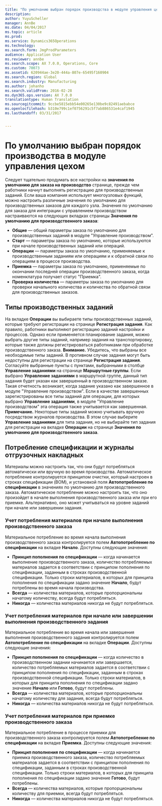 ```yaml
---
title: "По умолчанию выбран порядок производства в модуле управления цехом"
description: 
author: YuyuScheller
manager: AnnBe
ms.date: 04/04/2017
ms.topic: article
ms.prod: 
ms.service: Dynamics365Operations
ms.technology: 
ms.search.form: JmgProdParameters
audience: Application User
ms.reviewer: annbe
ms.search.scope: AX 7.0.0, Operations, Core
ms.custom: 70073
ms.assetid: 620944ae-3e20-444a-807e-65495f160904
ms.search.region: Global
ms.search.industry: Manufacturing
ms.author: johanho
ms.search.validFrom: 2016-02-28
ms.dyn365.ops.version: AX 7.0.0
translationtype: Human Translation
ms.sourcegitcommit: 9ccbe5815ebb54e00265e130be9c82491aebabce
ms.openlocfilehash: b310e799c1ef0756291c5f7ab886531e4caf1945
ms.lasthandoff: 03/31/2017


---
```


# <a name="production-order-defaults-in-manufacturing-execution"></a>По умолчанию выбран порядок производства в модуле управления цехом



Следует тщательно продумать все настройки на **значения по умолчанию для заказа на производство** странице, прежде чем работники начнут выполнять регистрацию для производственных заданий. Если ваша компания использует многоузловых функций, можно настроить различные значения по умолчанию для производственных заказов для каждого узла. Значения по умолчанию для заказа для интеграции с управлением производством настраиваются на следующих вкладках страницы **Значения по умолчанию для производственного заказа**:

-   **Общие** — общий параметры заказа по умолчанию для производственных заданий в модуле "Управление производством".
-   **Старт** — параметры заказа по умолчанию, которые используются при начале производственных заданий или операций.
-   **Операции** — параметры заказа по умолчанию, применяемые к производственным заданиям или операциям и к обратной связи по операциям в процессе производства.
-   **Приемка** — параметры заказа по умолчанию, применяемые по окончании последней операции производственного заказа, когда номенклатура получает статус "Приемка".
-   **Проверка количества** — параметры заказа по умолчанию для проверки начального количества и количества по обратной связи для производственных заказов.

## <a name="types-of-production-jobs"></a>Типы производственных заданий
На вкладке **Операции** вы выбираете типы производственных заданий, которые требуют регистрации на странице **Регистрация задания**. Как правило, работники выполняют регистрацию заданий настройки и процессов. Однако если применяется планирование задания, можно выбрать другие типы заданий, например задания на транспортировку, которые также должны регистрироваться работниками при обработке производственного заказа. **Внимание.** Убедитесь, что выбраны все необходимые типы заданий. В противном случае задания могут быть недоступны для регистрации на странице **Регистрация задания**. Согласуйте выбранные пункты с пунктами, выбранными в столбце **Управление заданиями** на странице **Маршрутные группы**. Если выбрано **Управление заданиями** в маршрутной группе, данный тип задания будет указан как завершенный в производственном заказе. Такая отчетность возникает, когда задание указано как завершенное в модуле "Управление производством". Если в качестве завершенных зарегистрированы все типы заданий для операции, для которых выбрано **Управление заданиями**, в модуле "Управление производством" эта операция также учитывается как завершенная. **Примечание.** Некоторые типы заданий можно учитывать вручную посредством журналов производства. В этом случае выберите **Управление заданиями** для типа задания, но не выбирайте тип задания для регистрации на вкладке **Операции** на странице **Значения по умолчанию для производственного заказа**.

## <a name="bom-consumption-and-picking-list-journals"></a>Потребление спецификации и журналы отгрузочных накладных
Материалы можно настроить так, что они будут потребляться автоматически или вручную во время производства. Автоматическое потребление контролируется принципом очистки, который настроен в строках спецификации (BOM), и установкой поля **Автопотребление по спецификации** в значениях по умолчанию для производственного заказа. Автоматическое потребление можно настроить так, что оно произойдет в начале выполнения производственного заказа или при его приемке. Альтернативно, оно может учитываться на уровне заданий при начале или завершении задания.

### <a name="controlling-material-consumption-when-a-production-order-is-started"></a>Учет потребления материалов при начале выполнения производственного заказа

Материальное потребление во время начала выполнения производственного заказа контролируется полем **Автопотребление по спецификации** на вкладке **Начало**. Доступны следующие значения:

-   **Принцип пополнения по спецификации** — когда начинается выполнение производственного заказа, количество потребляемых материалов задается в соответствии с принципом пополнения по спецификации, заданным в строках производственной спецификации. Только строки материалов, в которых для принципа пополнения по спецификации задано значение **Начало**, будут потреблены во время начала производства.
-   **Всегда** — количества материалов, которые пропорциональны начатому количеству, всегда будут потребляться.
-   **Никогда** — количества материалов никогда не будут потребляться.

### <a name="controlling-material-consumption-when-a-production-job-is-started-or-completed"></a>Учет потребления материалов при начале или завершении выполнения производственного задания

Материальное потребление во время начала или завершения выполнения производственного задания контролируется полем **Автопотребление по спецификации** на вкладке **Операции**. Доступны следующие значения:

-   **Принцип пополнения по спецификации** — когда количество в производственном задании начинается или завершается, количество потребляемых материалов задается в соответствии с принципом пополнения по спецификации, заданным в строках производственной спецификации. Только строки материалов, в которых для принципа пополнения по спецификации задано значение **Начало** или **Готово**, будут потреблены.
-   **Всегда** — количества материалов, которые пропорциональны начатому количеству для задания, всегда будут потребляться.
-   **Никогда** — количества материалов никогда не будут потребляться.

### <a name="controlling-material-consumption-when-a-production-order-is-reported-as-finished"></a>Учет потребления материалов при приемке производственного заказа

Материальное потребление в процессе приемки для производственного заказа контролируется полем **Автопотребление по спецификации** на вкладке **Приемка**. Доступны следующие значения:

-   **Принцип пополнения по спецификации** — когда начинается приемка производственного заказа, количество потребляемых материалов задается в соответствии с принципом пополнения по спецификации, заданным в строках производственной спецификации. Только строки материалов, в которых для принципа пополнения по спецификации задано значение **Готово**, будут потреблены.
-   **Всегда** — количества материалов, которые пропорциональны количеству для приемки, всегда будут потребляться.
-   **Никогда** — количества материалов никогда не будут потребляться.



